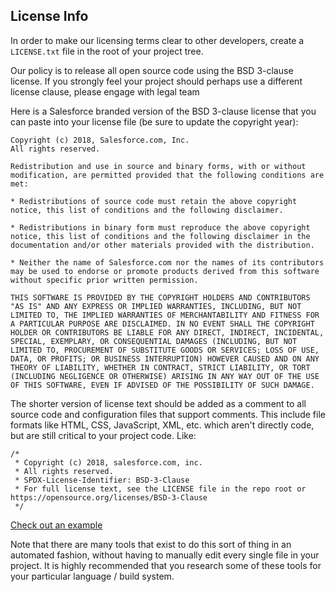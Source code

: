 License Info
------------

In order to make our licensing terms clear to other developers, create a `LICENSE.txt` file in the root of your project tree.

Our policy is to release all open source code using the BSD 3-clause license. If you strongly feel your project should perhaps use a different license clause, please engage with legal team

Here is a Salesforce branded version of the BSD 3-clause license that you can paste into your license file (be sure to update the copyright year):

```
Copyright (c) 2018, Salesforce.com, Inc.
All rights reserved.

Redistribution and use in source and binary forms, with or without modification, are permitted provided that the following conditions are met:

* Redistributions of source code must retain the above copyright notice, this list of conditions and the following disclaimer.

* Redistributions in binary form must reproduce the above copyright notice, this list of conditions and the following disclaimer in the documentation and/or other materials provided with the distribution.

* Neither the name of Salesforce.com nor the names of its contributors may be used to endorse or promote products derived from this software without specific prior written permission.

THIS SOFTWARE IS PROVIDED BY THE COPYRIGHT HOLDERS AND CONTRIBUTORS "AS IS" AND ANY EXPRESS OR IMPLIED WARRANTIES, INCLUDING, BUT NOT LIMITED TO, THE IMPLIED WARRANTIES OF MERCHANTABILITY AND FITNESS FOR A PARTICULAR PURPOSE ARE DISCLAIMED. IN NO EVENT SHALL THE COPYRIGHT HOLDER OR CONTRIBUTORS BE LIABLE FOR ANY DIRECT, INDIRECT, INCIDENTAL, SPECIAL, EXEMPLARY, OR CONSEQUENTIAL DAMAGES (INCLUDING, BUT NOT LIMITED TO, PROCUREMENT OF SUBSTITUTE GOODS OR SERVICES; LOSS OF USE, DATA, OR PROFITS; OR BUSINESS INTERRUPTION) HOWEVER CAUSED AND ON ANY THEORY OF LIABILITY, WHETHER IN CONTRACT, STRICT LIABILITY, OR TORT (INCLUDING NEGLIGENCE OR OTHERWISE) ARISING IN ANY WAY OUT OF THE USE OF THIS SOFTWARE, EVEN IF ADVISED OF THE POSSIBILITY OF SUCH DAMAGE.
```

The shorter version of license text should be added as a comment to all source code and configuration files that support comments. This include file formats like HTML, CSS, JavaScript, XML, etc. which aren't directly code, but are still critical to your project code. Like:
```
/*
 * Copyright (c) 2018, salesforce.com, inc.
 * All rights reserved.
 * SPDX-License-Identifier: BSD-3-Clause
 * For full license text, see the LICENSE file in the repo root or https://opensource.org/licenses/BSD-3-Clause
 */
 ```

[Check out an example](https://github.com/salesforce/octoviolet/blob/master/server.js#L1-L6)

Note that there are many tools that exist to do this sort of thing in an automated fashion, without having to manually edit every single file in your project. It is highly recommended that you research some of these tools for your particular language / build system.

